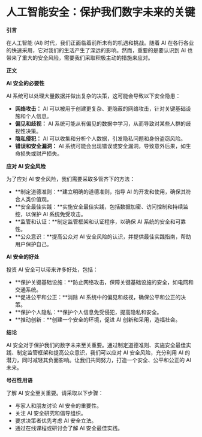 # 人工智能安全：保护我们数字未来的关键

**引言**

在人工智能 (AI) 时代，我们正面临着前所未有的机遇和挑战。随着 AI 在各行各业的快速采用，它对我们的生活产生了深远的影响。然而，重要的是要认识到 AI 也带来了重大的安全风险，需要我们采取积极主动的措施来应对。

**正文**

**AI 安全的必要性**

AI 系统可以处理大量数据并做出复杂的决策，这可能会导致以下安全隐患：

- **网络攻击：** AI 可以被用于创建更复杂、更隐蔽的网络攻击，针对关键基础设施和个人信息。
- **偏见和歧视：** AI 系统可能从有偏见的数据中学习，从而导致对某些人群的歧视性决策。
- **隐私侵犯：** AI 可以收集和分析个人数据，引发隐私问题和身份盗窃风险。
- **错误和安全漏洞：** AI 系统可能会出现错误或安全漏洞，导致意外后果，如生命损失或财产损失。

**应对 AI 安全风险**

为了应对 AI 安全风险，我们需要采取多管齐下的方法：

- **制定道德准则：**建立明确的道德准则，指导 AI 的开发和使用，确保其符合人类价值观。
- **安全最佳实践：**实施安全最佳实践，包括数据加密、访问控制和持续监控，以保护 AI 系统免受攻击。
- **监管和认证：**制定监管框架和认证程序，以确保 AI 系统的安全和可靠性。
- **公众意识：**提高公众对 AI 安全风险的认识，并提供最佳实践指南，帮助用户保护自己。

**AI 安全的好处**

投资 AI 安全可以带来许多好处，包括：

- **保护关键基础设施：**防止网络攻击，保障关键基础设施的安全，如电网和交通系统。
- **促进公平和公正：**消除 AI 系统中的偏见和歧视，确保公平和公正的决策。
- **保护个人隐私：**保护个人信息免受侵犯，提高隐私和安全。
- **推动创新：**创建一个安全的环境，促进 AI 创新和采用，造福社会。

**结论**

AI 安全对于保护我们的数字未来至关重要。通过制定道德准则、实施安全最佳实践、制定监管框架和提高公众意识，我们可以应对 AI 安全风险，充分利用 AI 的潜力，同时减轻其负面影响。让我们共同努力，打造一个安全、公平和公正的 AI 未来。

**号召性用语**

了解 AI 安全至关重要。请采取以下步骤：

- 与家人和朋友讨论 AI 安全的重要性。
- 关注 AI 安全研究和倡导组织。
- 要求决策者优先考虑 AI 安全立法。
- 通过在线课程或研讨会了解 AI 安全最佳实践。
